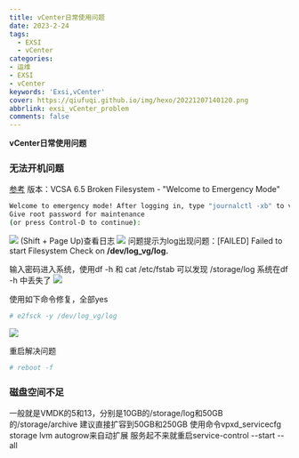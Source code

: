 ```yaml
---
title: vCenter日常使用问题
date: 2023-2-24
tags:
  - EXSI
  - vCenter
categories: 
- 运维
- EXSI
- vCenter
keywords: 'Exsi,vCenter'
cover: https://qiufuqi.github.io/img/hexo/20221207140120.png
abbrlink: exsi_vCenter_problem
comments: false
---
```


**vCenter日常使用问题**

### 无法开机问题
[参考](https://www.virten.net/2017/08/vcsa-6-5-broken-filesystem-welcome-to-emergency-mode/)
版本：VCSA 6.5 Broken Filesystem - "Welcome to Emergency Mode"
``` bash
Welcome to emergency mode! After logging in, type "journalctl -xb" to view system logs, "systemctl reboot" to reboot, "systemctl default" or ^D to try again to boot into default mode.
Give root password for maintenance
(or press Control-D to continue):
```
![](https://qiufuqi.github.io/img/hexo/20230224141346.png)
(Shift + Page Up)查看日志
![](https://qiufuqi.github.io/img/hexo/20230224141507.png)
问题提示为log出现问题：[FAILED] Failed to start Filesystem Check on **/dev/log_vg/log.**

输入密码进入系统，使用df -h 和 cat /etc/fstab 可以发现 /storage/log 系统在df -h 中丢失了
![](https://qiufuqi.github.io/img/hexo/20230224141639.png)

使用如下命令修复，全部yes
``` bash
# e2fsck -y /dev/log_vg/log
```
![](https://qiufuqi.github.io/img/hexo/20230224141740.png)

重启解决问题
``` bash
# reboot -f
```

### 磁盘空间不足
一般就是VMDK的5和13，分别是10GB的/storage/log和50GB的/storage/archive
建议直接扩容到50GB和250GB
使用命令vpxd_servicecfg storage lvm autogrow来自动扩展
服务起不来就重启service-control --start --all











